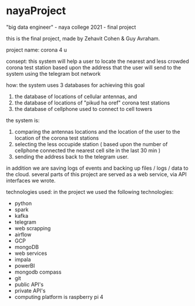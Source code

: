 # nayaProject
"big data engineer" - naya college 2021 - final project

this is the final project, made by Zehavit Cohen & Guy Avraham.

project name:
corona 4 u

consept:
this system will help a user to locate the nearest and less crowded corona test station 
based upon the address that the user will send to the system using the telegram bot network

how:
the system uses 3 databases for achieving this goal
1. the database of locations of cellular antennas, and
2. the database of locations of "pikud ha oref" corona test stations
3. the database of cellphone used to connect to cell towers

the system is:
1. comparing the antennas locations and the location of the user to the location of the corona test stations 
2. selecting the less occupide station ( based upon the number of cellphone connected the nearest cell site in the last 30 min )
3. sending the address back to the telegram user.

in addition we are saving logs of events and backing up files / logs / data to the cloud.
several parts of this project are served as a web service, via API interfaces we wrote.


technologies used:
in the project we used the following technologies:
* python
* spark
* kafka
* telegram
* web scrapping
* airflow
* GCP
* mongoDB
* web services
* impala
* powerBI
* mongodb compass
* git
* public API's 
* private API's
* computing platform is raspberry pi 4




